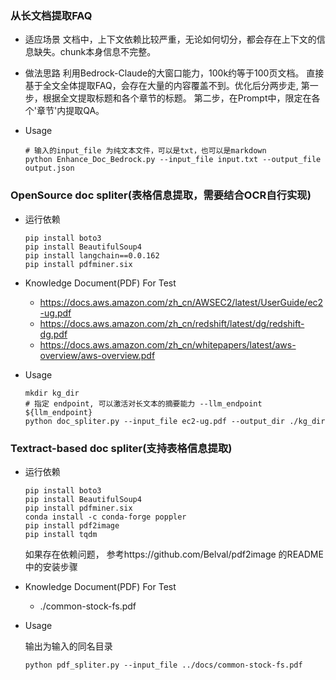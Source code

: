 ### 从长文档提取FAQ

- 适应场景
    文档中，上下文依赖比较严重，无论如何切分，都会存在上下文的信息缺失。chunk本身信息不完整。

- 做法思路
    利用Bedrock-Claude的大窗口能力，100k约等于100页文档。 直接基于全文全体提取FAQ，会存在大量的内容覆盖不到。优化后分两步走, 第一步，根据全文提取标题和各个章节的标题。 第二步，在Prompt中，限定在各个'章节'内提取QA。

- Usage
    ```shell
    # 输入的input_file 为纯文本文件，可以是txt，也可以是markdown
    python Enhance_Doc_Bedrock.py --input_file input.txt --output_file output.json
    ```

### OpenSource doc spliter(表格信息提取，需要结合OCR自行实现)

- 运行依赖
    ```shell
    pip install boto3
    pip install BeautifulSoup4
    pip install langchain==0.0.162
    pip install pdfminer.six
    ```

- Knowledge Document(PDF) For Test 
  + https://docs.aws.amazon.com/zh_cn/AWSEC2/latest/UserGuide/ec2-ug.pdf
  + https://docs.aws.amazon.com/zh_cn/redshift/latest/dg/redshift-dg.pdf
  + https://docs.aws.amazon.com/zh_cn/whitepapers/latest/aws-overview/aws-overview.pdf

- Usage
    ```shell
    mkdir kg_dir
    # 指定 endpoint, 可以激活对长文本的摘要能力 --llm_endpoint ${llm_endpoint}
    python doc_spliter.py --input_file ec2-ug.pdf --output_dir ./kg_dir
    ```

### Textract-based doc spliter(支持表格信息提取)

- 运行依赖
    ```shell
    pip install boto3
    pip install BeautifulSoup4
    pip install pdfminer.six
    conda install -c conda-forge poppler
    pip install pdf2image
    pip install tqdm
    ```
    如果存在依赖问题， 参考https://github.com/Belval/pdf2image 的README中的安装步骤

- Knowledge Document(PDF) For Test 
  + ./common-stock-fs.pdf

- Usage
    
    输出为输入的同名目录
    
    ```shell
    python pdf_spliter.py --input_file ../docs/common-stock-fs.pdf
    ```